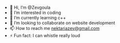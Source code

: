 - 👋 Hi, I’m @Zevgoula
- 👀 I’m interested in coding 
- 🌱 I’m currently learning c++
- 💞️ I’m looking to collaborate on website development
- 📫 How to reach me nektariazev@gmail.com
- ⚡ Fun fact: I can whistle really loud

<!---
Zevgoula/Zevgoula is a ✨ special ✨ repository because its `README.md` (this file) appears on your GitHub profile.
You can click the Preview link to take a look at your changes.
--->
